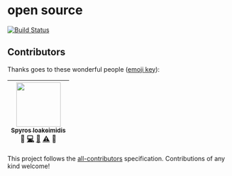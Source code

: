 # open source

[![Build Status][build-badge]][build]

[build-badge]: https://img.shields.io/travis/spirosikmd/open-source.svg?style=flat-square
[build]: https://travis-ci.org/spirosikmd/open-source.svg

## Contributors

Thanks goes to these wonderful people ([emoji key](https://github.com/kentcdodds/all-contributors#emoji-key)):

<!-- ALL-CONTRIBUTORS-LIST:START - Do not remove or modify this section -->
| [<img src="https://avatars.githubusercontent.com/u/1057324?v=3" width="100px;"/><br /><sub>Spyros Ioakeimidis</sub>](http://www.spyros.io)<br />💬 [💻](https://github.com/spirosikmd/open-source/commits?author=spirosikmd) [📖](https://github.com/spirosikmd/open-source/commits?author=spirosikmd) [⚠️](https://github.com/spirosikmd/open-source/commits?author=spirosikmd) 🔧 |
| :---: |
<!-- ALL-CONTRIBUTORS-LIST:END -->

This project follows the [all-contributors](https://github.com/kentcdodds/all-contributors) specification.
Contributions of any kind welcome!
